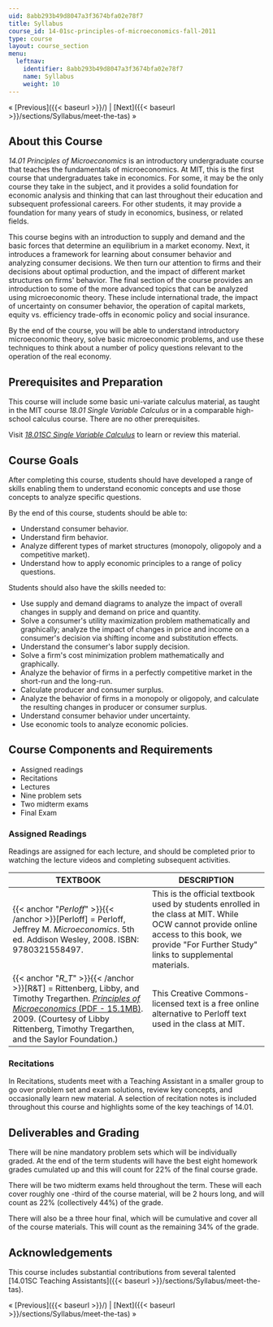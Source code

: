 ```yaml
---
uid: 8abb293b49d8047a3f3674bfa02e78f7
title: Syllabus
course_id: 14-01sc-principles-of-microeconomics-fall-2011
type: course
layout: course_section
menu:
  leftnav:
    identifier: 8abb293b49d8047a3f3674bfa02e78f7
    name: Syllabus
    weight: 10
---
```


« [Previous]({{< baseurl >}}/) | [Next]({{< baseurl >}}/sections/Syllabus/meet-the-tas) »

About this Course
-----------------

_14.01 Principles of Microeconomics_ is an introductory undergraduate course that teaches the fundamentals of microeconomics. At MIT, this is the first course that undergraduates take in economics. For some, it may be the only course they take in the subject, and it provides a solid foundation for economic analysis and thinking that can last throughout their education and subsequent professional careers. For other students, it may provide a foundation for many years of study in economics, business, or related fields.

This course begins with an introduction to supply and demand and the basic forces that determine an equilibrium in a market economy. Next, it introduces a framework for learning about consumer behavior and analyzing consumer decisions. We then turn our attention to firms and their decisions about optimal production, and the impact of different market structures on firms' behavior. The final section of the course provides an introduction to some of the more advanced topics that can be analyzed using microeconomic theory. These include international trade, the impact of uncertainty on consumer behavior, the operation of capital markets, equity vs. efficiency trade-offs in economic policy and social insurance.

By the end of the course, you will be able to understand introductory microeconomic theory, solve basic microeconomic problems, and use these techniques to think about a number of policy questions relevant to the operation of the real economy.

Prerequisites and Preparation
-----------------------------

This course will include some basic uni-variate calculus material, as taught in the MIT course _18.01 Single Variable Calculus_ or in a comparable high-school calculus course. There are no other prerequisites.

Visit [_18.01SC Single Variable Calculus_](/courses/18-01sc-single-variable-calculus-fall-2010) to learn or review this material.

Course Goals
------------

After completing this course, students should have developed a range of skills enabling them to understand economic concepts and use those concepts to analyze specific questions.

By the end of this course, students should be able to:

*   Understand consumer behavior.
*   Understand firm behavior.
*   Analyze different types of market structures (monopoly, oligopoly and a competitive market).
*   Understand how to apply economic principles to a range of policy questions.

Students should also have the skills needed to:

*   Use supply and demand diagrams to analyze the impact of overall changes in supply and demand on price and quantity.
*   Solve a consumer's utility maximization problem mathematically and graphically; analyze the impact of changes in price and income on a consumer's decision via shifting income and substitution effects.
*   Understand the consumer's labor supply decision.
*   Solve a firm's cost minimization problem mathematically and graphically.
*   Analyze the behavior of firms in a perfectly competitive market in the short-run and the long-run.
*   Calculate producer and consumer surplus.
*   Analyze the behavior of firms in a monopoly or oligopoly, and calculate the resulting changes in producer or consumer surplus.
*   Understand consumer behavior under uncertainty.
*   Use economic tools to analyze economic policies.

Course Components and Requirements
----------------------------------

*   Assigned readings
*   Recitations
*   Lectures
*   Nine problem sets
*   Two midterm exams
*   Final Exam

### Assigned Readings

Readings are assigned for each lecture, and should be completed prior to watching the lecture videos and completing subsequent activities.

| TEXTBOOK | DESCRIPTION |
| --- | --- |
| {{< anchor "_Perloff_" >}}{{< /anchor >}}\[Perloff\] = Perloff, Jeffrey M. _Microeconomics_. 5th ed. Addison Wesley, 2008. ISBN: 9780321558497. | This is the official textbook used by students enrolled in the class at MIT. While OCW cannot provide online access to this book, we provide "For Further Study" links to supplemental materials. |
| {{< anchor "_R_T_" >}}{{< /anchor >}}\[R&T\] = Rittenberg, Libby, and Timothy Tregarthen. [_Principles of Microeconomics_ (PDF - 15.1MB)](/ans7870/14/14.01SC/MIT14_01SCF11_rttext.pdf). 2009. (Courtesy of Libby Rittenberg, Timothy Tregarthen, and the Saylor Foundation.) | This Creative Commons-licensed text is a free online alternative to Perloff text used in the class at MIT. 

### Recitations

In Recitations, students meet with a Teaching Assistant in a smaller group to go over problem set and exam solutions, review key concepts, and occasionally learn new material. A selection of recitation notes is included throughout this course and highlights some of the key teachings of 14.01.

Deliverables and Grading
------------------------

There will be nine mandatory problem sets which will be individually graded. At the end of the term students will have the best eight homework grades cumulated up and this will count for 22% of the final course grade.

There will be two midterm exams held throughout the term. These will each cover roughly one -third of the course material, will be 2 hours long, and will count as 22% (collectively 44%) of the grade.

There will also be a three hour final, which will be cumulative and cover all of the course materials. This will count as the remaining 34% of the grade.

Acknowledgements
----------------

This course includes substantial contributions from several talented [14.01SC Teaching Assistants]({{< baseurl >}}/sections/Syllabus/meet-the-tas).

« [Previous]({{< baseurl >}}/) | [Next]({{< baseurl >}}/sections/Syllabus/meet-the-tas) »